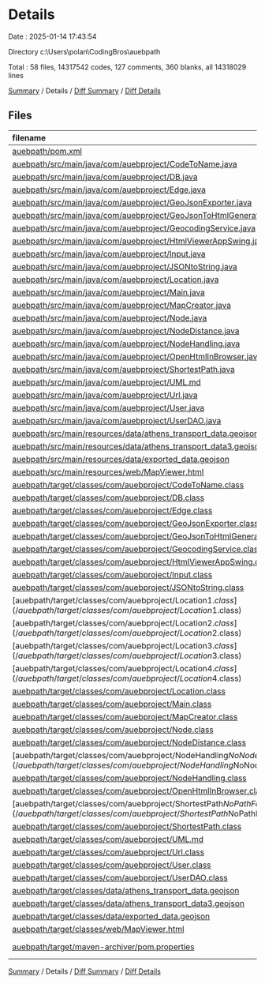 # Details

Date : 2025-01-14 17:43:54

Directory c:\\Users\\polan\\CodingBros\\auebpath

Total : 58 files,  14317542 codes, 127 comments, 360 blanks, all 14318029 lines

[Summary](results.md) / Details / [Diff Summary](diff.md) / [Diff Details](diff-details.md)

## Files
| filename | language | code | comment | blank | total |
| :--- | :--- | ---: | ---: | ---: | ---: |
| [auebpath/pom.xml](/auebpath/pom.xml) | XML | 49 | 0 | 5 | 54 |
| [auebpath/src/main/java/com/auebproject/CodeToName.java](/auebpath/src/main/java/com/auebproject/CodeToName.java) | Java | 54 | 0 | 9 | 63 |
| [auebpath/src/main/java/com/auebproject/DB.java](/auebpath/src/main/java/com/auebproject/DB.java) | Java | 36 | 23 | 24 | 83 |
| [auebpath/src/main/java/com/auebproject/Edge.java](/auebpath/src/main/java/com/auebproject/Edge.java) | Java | 24 | 0 | 7 | 31 |
| [auebpath/src/main/java/com/auebproject/GeoJsonExporter.java](/auebpath/src/main/java/com/auebproject/GeoJsonExporter.java) | Java | 103 | 8 | 14 | 125 |
| [auebpath/src/main/java/com/auebproject/GeoJsonToHtmlGenerator.java](/auebpath/src/main/java/com/auebproject/GeoJsonToHtmlGenerator.java) | Java | 41 | 7 | 12 | 60 |
| [auebpath/src/main/java/com/auebproject/GeocodingService.java](/auebpath/src/main/java/com/auebproject/GeocodingService.java) | Java | 36 | 5 | 7 | 48 |
| [auebpath/src/main/java/com/auebproject/HtmlViewerAppSwing.java](/auebpath/src/main/java/com/auebproject/HtmlViewerAppSwing.java) | Java | 29 | 2 | 8 | 39 |
| [auebpath/src/main/java/com/auebproject/Input.java](/auebpath/src/main/java/com/auebproject/Input.java) | Java | 21 | 0 | 3 | 24 |
| [auebpath/src/main/java/com/auebproject/JSONtoString.java](/auebpath/src/main/java/com/auebproject/JSONtoString.java) | Java | 43 | 0 | 5 | 48 |
| [auebpath/src/main/java/com/auebproject/Location.java](/auebpath/src/main/java/com/auebproject/Location.java) | Java | 292 | 0 | 62 | 354 |
| [auebpath/src/main/java/com/auebproject/Main.java](/auebpath/src/main/java/com/auebproject/Main.java) | Java | 7 | 0 | 3 | 10 |
| [auebpath/src/main/java/com/auebproject/MapCreator.java](/auebpath/src/main/java/com/auebproject/MapCreator.java) | Java | 73 | 9 | 17 | 99 |
| [auebpath/src/main/java/com/auebproject/Node.java](/auebpath/src/main/java/com/auebproject/Node.java) | Java | 24 | 0 | 7 | 31 |
| [auebpath/src/main/java/com/auebproject/NodeDistance.java](/auebpath/src/main/java/com/auebproject/NodeDistance.java) | Java | 9 | 0 | 2 | 11 |
| [auebpath/src/main/java/com/auebproject/NodeHandling.java](/auebpath/src/main/java/com/auebproject/NodeHandling.java) | Java | 86 | 1 | 20 | 107 |
| [auebpath/src/main/java/com/auebproject/OpenHtmlInBrowser.java](/auebpath/src/main/java/com/auebproject/OpenHtmlInBrowser.java) | Java | 13 | 0 | 3 | 16 |
| [auebpath/src/main/java/com/auebproject/ShortestPath.java](/auebpath/src/main/java/com/auebproject/ShortestPath.java) | Java | 119 | 14 | 28 | 161 |
| [auebpath/src/main/java/com/auebproject/UML.md](/auebpath/src/main/java/com/auebproject/UML.md) | Markdown | 34 | 0 | 8 | 42 |
| [auebpath/src/main/java/com/auebproject/Url.java](/auebpath/src/main/java/com/auebproject/Url.java) | Java | 36 | 6 | 12 | 54 |
| [auebpath/src/main/java/com/auebproject/User.java](/auebpath/src/main/java/com/auebproject/User.java) | Java | 45 | 9 | 17 | 71 |
| [auebpath/src/main/java/com/auebproject/UserDAO.java](/auebpath/src/main/java/com/auebproject/UserDAO.java) | Java | 140 | 41 | 67 | 248 |
| [auebpath/src/main/resources/data/athens\_transport\_data.geojson](/auebpath/src/main/resources/data/athens_transport_data.geojson) | JSON | 2,524,714 | 0 | 0 | 2,524,714 |
| [auebpath/src/main/resources/data/athens\_transport\_data3.geojson](/auebpath/src/main/resources/data/athens_transport_data3.geojson) | JSON | 4,632,891 | 0 | 0 | 4,632,891 |
| [auebpath/src/main/resources/data/exported\_data.geojson](/auebpath/src/main/resources/data/exported_data.geojson) | JSON | 1 | 0 | 0 | 1 |
| [auebpath/src/main/resources/web/MapViewer.html](/auebpath/src/main/resources/web/MapViewer.html) | HTML | 22 | 0 | 3 | 25 |
| [auebpath/target/classes/com/auebproject/CodeToName.class](/auebpath/target/classes/com/auebproject/CodeToName.class) | Java | 33 | 0 | 0 | 33 |
| [auebpath/target/classes/com/auebproject/DB.class](/auebpath/target/classes/com/auebproject/DB.class) | Java | 28 | 0 | 0 | 28 |
| [auebpath/target/classes/com/auebproject/Edge.class](/auebpath/target/classes/com/auebproject/Edge.class) | Java | 10 | 0 | 0 | 10 |
| [auebpath/target/classes/com/auebproject/GeoJsonExporter.class](/auebpath/target/classes/com/auebproject/GeoJsonExporter.class) | Java | 53 | 0 | 3 | 56 |
| [auebpath/target/classes/com/auebproject/GeoJsonToHtmlGenerator.class](/auebpath/target/classes/com/auebproject/GeoJsonToHtmlGenerator.class) | Java | 38 | 2 | 2 | 42 |
| [auebpath/target/classes/com/auebproject/GeocodingService.class](/auebpath/target/classes/com/auebproject/GeocodingService.class) | Java | 38 | 0 | 0 | 38 |
| [auebpath/target/classes/com/auebproject/HtmlViewerAppSwing.class](/auebpath/target/classes/com/auebproject/HtmlViewerAppSwing.class) | Java | 35 | 0 | 0 | 35 |
| [auebpath/target/classes/com/auebproject/Input.class](/auebpath/target/classes/com/auebproject/Input.class) | Java | 20 | 0 | 0 | 20 |
| [auebpath/target/classes/com/auebproject/JSONtoString.class](/auebpath/target/classes/com/auebproject/JSONtoString.class) | Java | 34 | 0 | 0 | 34 |
| [auebpath/target/classes/com/auebproject/Location$1.class](/auebpath/target/classes/com/auebproject/Location$1.class) | Java | 19 | 0 | 0 | 19 |
| [auebpath/target/classes/com/auebproject/Location$2.class](/auebpath/target/classes/com/auebproject/Location$2.class) | Java | 18 | 0 | 0 | 18 |
| [auebpath/target/classes/com/auebproject/Location$3.class](/auebpath/target/classes/com/auebproject/Location$3.class) | Java | 18 | 0 | 0 | 18 |
| [auebpath/target/classes/com/auebproject/Location$4.class](/auebpath/target/classes/com/auebproject/Location$4.class) | Java | 20 | 0 | 0 | 20 |
| [auebpath/target/classes/com/auebproject/Location.class](/auebpath/target/classes/com/auebproject/Location.class) | Java | 211 | 0 | 0 | 211 |
| [auebpath/target/classes/com/auebproject/Main.class](/auebpath/target/classes/com/auebproject/Main.class) | Java | 10 | 0 | 0 | 10 |
| [auebpath/target/classes/com/auebproject/MapCreator.class](/auebpath/target/classes/com/auebproject/MapCreator.class) | Java | 58 | 0 | 0 | 58 |
| [auebpath/target/classes/com/auebproject/Node.class](/auebpath/target/classes/com/auebproject/Node.class) | Java | 9 | 0 | 0 | 9 |
| [auebpath/target/classes/com/auebproject/NodeDistance.class](/auebpath/target/classes/com/auebproject/NodeDistance.class) | Java | 6 | 0 | 0 | 6 |
| [auebpath/target/classes/com/auebproject/NodeHandling$NoNodeFoundException.class](/auebpath/target/classes/com/auebproject/NodeHandling$NoNodeFoundException.class) | Java | 7 | 0 | 0 | 7 |
| [auebpath/target/classes/com/auebproject/NodeHandling.class](/auebpath/target/classes/com/auebproject/NodeHandling.class) | Java | 59 | 0 | 0 | 59 |
| [auebpath/target/classes/com/auebproject/OpenHtmlInBrowser.class](/auebpath/target/classes/com/auebproject/OpenHtmlInBrowser.class) | Java | 14 | 0 | 0 | 14 |
| [auebpath/target/classes/com/auebproject/ShortestPath$NoPathFoundException.class](/auebpath/target/classes/com/auebproject/ShortestPath$NoPathFoundException.class) | Java | 7 | 0 | 0 | 7 |
| [auebpath/target/classes/com/auebproject/ShortestPath.class](/auebpath/target/classes/com/auebproject/ShortestPath.class) | Java | 75 | 0 | 0 | 75 |
| [auebpath/target/classes/com/auebproject/UML.md](/auebpath/target/classes/com/auebproject/UML.md) | Markdown | 34 | 0 | 8 | 42 |
| [auebpath/target/classes/com/auebproject/Url.class](/auebpath/target/classes/com/auebproject/Url.class) | Java | 32 | 0 | 0 | 32 |
| [auebpath/target/classes/com/auebproject/User.class](/auebpath/target/classes/com/auebproject/User.class) | Java | 23 | 0 | 0 | 23 |
| [auebpath/target/classes/com/auebproject/UserDAO.class](/auebpath/target/classes/com/auebproject/UserDAO.class) | Java | 60 | 0 | 0 | 60 |
| [auebpath/target/classes/data/athens\_transport\_data.geojson](/auebpath/target/classes/data/athens_transport_data.geojson) | JSON | 2,524,714 | 0 | 0 | 2,524,714 |
| [auebpath/target/classes/data/athens\_transport\_data3.geojson](/auebpath/target/classes/data/athens_transport_data3.geojson) | JSON | 4,632,891 | 0 | 0 | 4,632,891 |
| [auebpath/target/classes/data/exported\_data.geojson](/auebpath/target/classes/data/exported_data.geojson) | JSON | 1 | 0 | 0 | 1 |
| [auebpath/target/classes/web/MapViewer.html](/auebpath/target/classes/web/MapViewer.html) | HTML | 22 | 0 | 3 | 25 |
| [auebpath/target/maven-archiver/pom.properties](/auebpath/target/maven-archiver/pom.properties) | Java Properties | 3 | 0 | 1 | 4 |

[Summary](results.md) / Details / [Diff Summary](diff.md) / [Diff Details](diff-details.md)